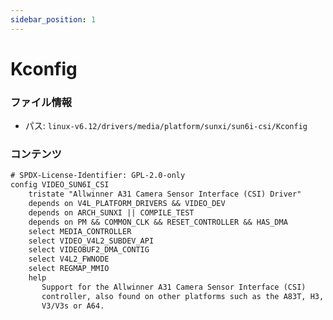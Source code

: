 ```yaml
---
sidebar_position: 1
---
```

# Kconfig

### ファイル情報

- パス: `linux-v6.12/drivers/media/platform/sunxi/sun6i-csi/Kconfig`

### コンテンツ

```txt
# SPDX-License-Identifier: GPL-2.0-only
config VIDEO_SUN6I_CSI
	tristate "Allwinner A31 Camera Sensor Interface (CSI) Driver"
	depends on V4L_PLATFORM_DRIVERS && VIDEO_DEV
	depends on ARCH_SUNXI || COMPILE_TEST
	depends on PM && COMMON_CLK && RESET_CONTROLLER && HAS_DMA
	select MEDIA_CONTROLLER
	select VIDEO_V4L2_SUBDEV_API
	select VIDEOBUF2_DMA_CONTIG
	select V4L2_FWNODE
	select REGMAP_MMIO
	help
	   Support for the Allwinner A31 Camera Sensor Interface (CSI)
	   controller, also found on other platforms such as the A83T, H3,
	   V3/V3s or A64.

```

